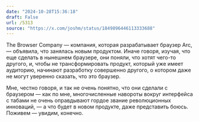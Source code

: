 ```yaml
---
date: "2024-10-28T15:36:18"
draft: False
url: /5313
source: "https://x.com/joshm/status/1849896446113333688"
---
```


The Browser Company — компания, которая разрабатывает браузер Arc, — объявила, что занялась новым продуктом. Иначе говоря, изучая, что еще сделать в нынешнем браузере, они поняли, что хотят чего-то другого, и, чтобы не трансформировать продукт, который уже имеет аудиторию, начинают разработку совершенно другого, о котором даже не могут уверенно сказать, что это браузер.

Мне, честно говоря, и так не очень понятно, что они сделали с браузером — как по мне, многочисленные навороты вокруг интерфейса с табами не очень оправдывают гордое звание революционных инноваций, — а что будет в новом продукте, даже представить боюсь. Поживем — увидим, конечно.
